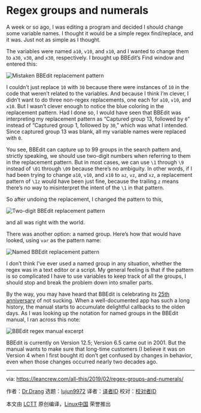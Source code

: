 [#]: collector: (lujun9972)
[#]: translator: ( )
[#]: reviewer: ( )
[#]: publisher: ( )
[#]: url: ( )
[#]: subject: (Regex groups and numerals)
[#]: via: (https://leancrew.com/all-this/2019/02/regex-groups-and-numerals/)
[#]: author: (Dr.Drang https://leancrew.com)

Regex groups and numerals
======

A week or so ago, I was editing a program and decided I should change some variable names. I thought it would be a simple regex find/replace, and it was. Just not as simple as I thought.

The variables were named `a10`, `v10`, and `x10`, and I wanted to change them to `a30`, `v30`, and `x30`, respectively. I brought up BBEdit’s Find window and entered this:

![Mistaken BBEdit replacement pattern][2]

I couldn’t just replace `10` with `30` because there were instances of `10` in the code that weren’t related to the variables. And because I think I’m clever, I didn’t want to do three non-regex replacements, one each for `a10`, `v10`, and `x10`. But I wasn’t clever enough to notice the blue coloring in the replacement pattern. Had I done so, I would have seen that BBEdit was interpreting my replacement pattern as “Captured group 13, followed by `0`” instead of “Captured group 1, followed by `30`,” which was what I intended. Since captured group 13 was blank, all my variable names were replaced with `0`.

You see, BBEdit can capture up to 99 groups in the search pattern and, strictly speaking, we should use two-digit numbers when referring to them in the replacement pattern. But in most cases, we can use `\1` through `\9` instead of `\01` through `\09` because there’s no ambiguity. In other words, if I had been trying to change `a10`, `v10`, and `x10` to `az`, `vz`, and `xz`, a replacement pattern of `\1z` would have been just fine, because the trailing `z` means there’s no way to misinterpret the intent of the `\1` in that pattern.

So after undoing the replacement, I changed the pattern to this,

![Two-digit BBEdit replacement pattern][3]

and all was right with the world.

There was another option: a named group. Here’s how that would have looked, using `var` as the pattern name:

![Named BBEdit replacement pattern][4]

I don’t think I’ve ever used a named group in any situation, whether the regex was in a text editor or a script. My general feeling is that if the pattern is so complicated I have to use variables to keep track of all the groups, I should stop and break the problem down into smaller parts.

By the way, you may have heard that BBEdit is celebrating its [25th anniversary][5] of not sucking. When a well-documented app has such a long history, the manual starts to accumulate delightful callbacks to the olden days. As I was looking up the notation for named groups in the BBEdit manual, I ran across this note:

![BBEdit regex manual excerpt][6]

BBEdit is currently on Version 12.5; Version 6.5 came out in 2001. But the manual wants to make sure that long-time customers (I believe it was on Version 4 when I first bought it) don’t get confused by changes in behavior, even when those changes occurred nearly two decades ago.


--------------------------------------------------------------------------------

via: https://leancrew.com/all-this/2019/02/regex-groups-and-numerals/

作者：[Dr.Drang][a]
选题：[lujun9972][b]
译者：[译者ID](https://github.com/译者ID)
校对：[校对者ID](https://github.com/校对者ID)

本文由 [LCTT](https://github.com/LCTT/TranslateProject) 原创编译，[Linux中国](https://linux.cn/) 荣誉推出

[a]: https://leancrew.com
[b]: https://github.com/lujun9972
[1]: https://leancrew.com/all-this/2019/02/automation-evolution/
[2]: https://leancrew.com/all-this/images2019/20190223-Mistaken%20BBEdit%20replacement%20pattern.png (Mistaken BBEdit replacement pattern)
[3]: https://leancrew.com/all-this/images2019/20190223-Two-digit%20BBEdit%20replacement%20pattern.png (Two-digit BBEdit replacement pattern)
[4]: https://leancrew.com/all-this/images2019/20190223-Named%20BBEdit%20replacement%20pattern.png (Named BBEdit replacement pattern)
[5]: https://merch.barebones.com/
[6]: https://leancrew.com/all-this/images2019/20190223-BBEdit%20regex%20manual%20excerpt.png (BBEdit regex manual excerpt)
